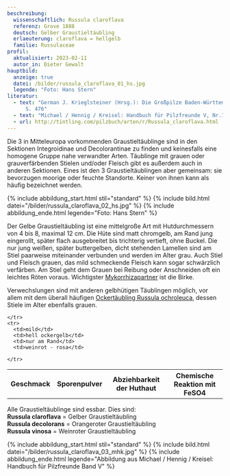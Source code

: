 ```yaml
---
beschreibung:
  wissenschaftlich: Russula claroflava
  referenz: Grove 1888
  deutsch: Gelber Graustieltäubling
  erlaeuterung: claroflava = hellgelb
  familie: Russulaceae
profil:
  aktualisiert: 2023-02-11
  autor_in: Dieter Gewalt
hauptbild:
  anzeige: true
  datei: /bilder/russula_claroflava_01_hs.jpg
  legende: "Foto: Hans Stern"
literatur:
  - text: "German J. Krieglsteiner (Hrsg.): Die Großpilze Baden-Württembergs Band 2
      S. 476"
  - text: "Michael / Hennig / Kreisel: Handbuch für Pilzfreunde V, Nr.104"
  - url: http://tintling.com/pilzbuch/arten/r/Russula_claroflava.html
---
```

Die 3 in Mitteleuropa vorkommenden Graustieltäublinge sind  in den Sektionen Integroidinae und Decolorantinae zu finden und keinesfalls eine homogene Gruppe nahe verwandter Arten. Täublinge mit grauen oder grauverfärbenden Stielen und/oder Fleisch gibt es außerdem auch in anderen Sektionen. Eines ist den 3 Graustieltäublingen aber gemeinsam: sie bevorzugen moorige oder feuchte Standorte. Keiner von ihnen kann als häufig bezeichnet werden.

{% include abbildung_start.html stil="standard" %}
{% include bild.html datei="/bilder/russula_claroflava_02_hs.jpg" %}
{% include abbildung_ende.html legende="Foto: Hans Stern" %}

Der Gelbe Graustieltäubling ist eine mittelgroße Art mit Hutdurchmessern von 4 bis 8, maximal 12 cm. Die Hüte sind matt chromgelb, am Rand jung eingerollt, später flach ausgebreitet bis trichterig vertieft, ohne Buckel. Die nur jung weißen, später buttergelben, dicht stehenden Lamellen sind am Stiel paarweise miteinander verbunden und werden im Alter grau. Auch Stiel und Fleisch grauen, das mild schmeckende Fleisch kann sogar schwärzlich verfärben. Am Stiel geht dem Grauen bei Reibung oder Anschneiden oft ein leichtes Röten voraus. Wichtigster [Mykorrhizapartner](Mykorrhiza "Glossar") ist die Birke. 

Verwechslungen sind mit anderen gelbhütigen Täublingen möglich, vor allem mit dem überall häufigen [Ockertäubling Russula ochroleuca](/pilze/russula-ochroleuca-ockertäubling), dessen Stiele im Alter ebenfalls grauen.

<div class="table-responsive">
  <table class="table taeubling">
    <tr>
      <th rowspan="2">Geschmack</th>
      <th rowspan="2">Sporenpulver</th>
      <th rowspan="2">Abziehbarkeit der Huthaut</th>
      <th colspan="3" class="text-center">Chemische Reaktion mit FeSO4</th>
    </tr>
    <tr>
      
      
    </tr>
    <tr>
      <td>mild</td>
      <td>hell ockergelb</td>
      <td>nur am Rand</td>
      <td>weinrot - rosa</td>
       
    </tr>
  </table>
</div>

Alle Graustieltäublinge sind essbar. Dies sind:\
**Russula claroflava** = Gelber Graustieltäubling\
**Russula decolorans** = Orangeroter Graustieltäubling\
**Russula vinosa** = Weinroter Graustieltäubling

{% include abbildung_start.html stil="standard" %}
{% include bild.html datei="/bilder/russula_claroflava_03_mhk.jpg" %}
{% include abbildung_ende.html legende="Abbildung aus Michael / Hennig / Kreisel: Handbuch für Pilzfreunde Band V" %}